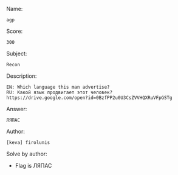 Name:

	agp

Score:

	300

Subject:

	Recon

Description:

	EN: Which language this man advertise?
	RU: Какой язык продвигает этот человек?
	https://drive.google.com/open?id=0BzfPP2u0U3CsZVVHQXRuVFpGSTg

Answer:

	ЛЯПАС

Author:

	[keva] firolunis

Solve by author:

* Flag is ЛЯПАС
